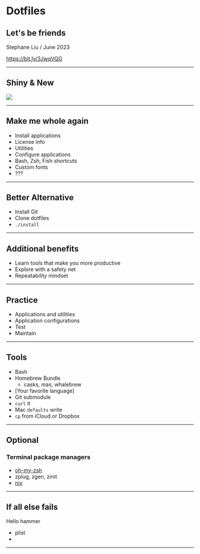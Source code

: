 
# Dotfiles
## Let's be friends

Stephane Liu / June 2023

https://bit.ly/3JwqVQG

---

## Shiny & New

![](https://hackmd.io/_uploads/Bk8iJTXd2.jpg)

---

## Make me whole again

- Install applications
- License info
- Utilities
- Configure applications
- Bash, Zsh, Fish shortcuts
- Custom fonts
- ???

---

## Better Alternative

- Install Git
- Clone dotfiles
- `./install`

---

## Additional benefits

- Learn tools that make you more productive
- Explore with a safety net
- Repeatability mindset

---

## Practice

- Applications and utilities
- Application configurations
- Test
- Maintain

---

## Tools 

- Bash
- Homebrew Bundle
	- casks, mas, whalebrew
- [Your favorite language]
- Git submodule
- `curl` it
- Mac `defaults` write
- `cp` from iCloud or Dropbox

---

## Optional

### Terminal package managers

- [oh-my-zsh](https://ohmyz.sh/)
- zplug, zgen, zinit
- [nix](https://nixos.org)

---

## If all else fails

Hello hammer

- plist
- 

---


